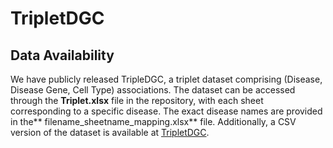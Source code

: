 # TripletDGC

## Data Availability
We have publicly released TripleDGC, a triplet dataset comprising (Disease, Disease Gene, Cell Type) associations. The dataset can be accessed through the **Triplet.xlsx** file in the repository, with each sheet corresponding to a specific disease. The exact disease names are provided in the** filename_sheetname_mapping.xlsx** file. Additionally, a CSV version of the dataset is available at [TripletDGC](https://drive.google.com/file/d/19zT4yZDQMNGHc5cVEcTbC5HniD0OnTzm/view?usp=sharing).
